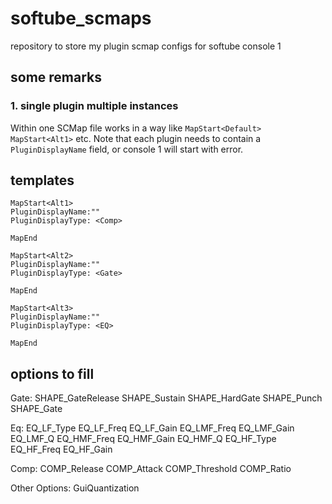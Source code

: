# softube_scmaps

repository to store my plugin scmap configs for softube console 1

## some remarks

### 1. single plugin multiple instances

Within one SCMap file works in a way like `MapStart<Default>` `MapStart<Alt1>` etc.
Note that each plugin needs to contain a `PluginDisplayName` field, or console 1 will start with error.

## templates

``` text
MapStart<Alt1>
PluginDisplayName:""
PluginDisplayType: <Comp>

MapEnd

MapStart<Alt2>
PluginDisplayName:""
PluginDisplayType: <Gate>

MapEnd

MapStart<Alt3>
PluginDisplayName:""
PluginDisplayType: <EQ>

MapEnd
```

## options to fill

Gate:
SHAPE_GateRelease
SHAPE_Sustain
SHAPE_HardGate
SHAPE_Punch
SHAPE_Gate

Eq:
EQ_LF_Type
EQ_LF_Freq
EQ_LF_Gain
EQ_LMF_Freq
EQ_LMF_Gain
EQ_LMF_Q
EQ_HMF_Freq
EQ_HMF_Gain
EQ_HMF_Q
EQ_HF_Type
EQ_HF_Freq
EQ_HF_Gain

Comp:
COMP_Release
COMP_Attack
COMP_Threshold
COMP_Ratio

Other Options:
GuiQuantization
